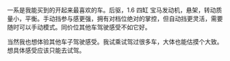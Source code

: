 一系是我能买到的开起来最喜欢的车。后驱，1.6 四缸 宝马发动机，悬架，转动质量小，平衡。手动挡参与感更强，拥有对档位绝对的掌控，但自动挡更灵活，需要随时可以手动模式。同价位其他车驾驶感受不如它好。

当然我也想体验其他车子驾驶感受。我试乘试驾过很多车，大体也能估摸个大致。想具体感受应该只能去试驾。
